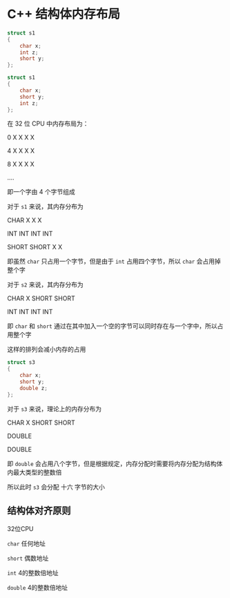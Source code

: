 # C++ 结构体内存布局

```C++
struct s1
{
    char x;
    int z;
    short y;
};

struct s1
{
    char x;
    short y;
    int z;
};
```



在 32 位 CPU 中内存布局为：

0	X	X	X	X

4	X	X	X	X

8	X	X	X	X

....

即一个字由 4 个字节组成



对于 `s1` 来说，其内存分布为

CHAR 				X						X					   X	

INT					 INT				    INT				   INT

SHORT  			 SHORT			  X					  X 

即虽然 `char` 只占用一个字节，但是由于 `int` 占用四个字节，所以 `char` 会占用掉整个字



对于 `s2` 来说，其内存分布为

CHAR 				X						SHORT				SHORT

INT 				    INT					INT					  INT

即 `char` 和 `short` 通过在其中加入一个空的字节可以同时存在与一个字中，所以占用整个字

这样的排列会减小内存的占用



````C++
struct s3
{
    char x;
    short y;
    double z;
};
````

对于 `s3` 来说，理论上的内存分布为

CHAR 			X					SHORT					SHORT

DOUBLE

DOUBLE

即 `double` 会占用八个字节，但是根据规定，内存分配时需要将内存分配为结构体内最大类型的整数倍

所以此时 `s3` 会分配 十六 字节的大小



## 结构体对齐原则

32位CPU

`char` 任何地址

`short` 偶数地址

`int` 4的整数倍地址

`double` 4的整数倍地址



